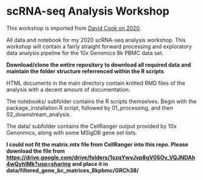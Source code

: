 # scRNA-seq Analysis Workshop

This workshop is imported from [David Cook on 2020](https://github.com/dpcook/scrna_seq_workshop_2020).

All data and notebook for my 2020 scRNA-seq analysis workshop. This workshop will contain a fairly straight forward processing and exploratory data analysis pipeline for the 10x Genomics 8k PBMC data set.

**Download/clone the entire repository to download all required data and maintain the folder structure referrenced within the R scripts**

HTML documents in the main directory contain knitted RMD files of the analysis with a decent amount of documentation.

The notebooks/ subfolder contains the R scripts themselves. Begin with the package_installation.R script, followed by 01_processing, and then 02_downstream_analysis.

The data/ subfolder contains the CellRanger output provided by 10x Genonmics, along with some MSigDB gene set lists.

**I could not fit the matrix.mtx file from CellRanger into this repo. Please download the file from https://drive.google.com/drive/folders/1szqYwvJvp8gV0SOv_VQJNDAh4wQyhlMk?usp=sharing and place it in data/filtered_gene_bc_matrices_8kpbmc/GRCh38/**


